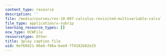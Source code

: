 ```yaml
---
content_type: resource
description: ''
file: /media/courses/res-18-007-calculus-revisited-multivariable-calculus-fall-2011/0ef60d2196e6f66abae97f4182b82e33_MfN1lqArwAg.srt
file_type: application/x-subrip
learning_resource_types: []
ocw_type: OCWFile
resourcetype: Other
title: 3play caption file
uid: 0ef60d21-96e6-f66a-bae9-7f4182b82e33
---
```

